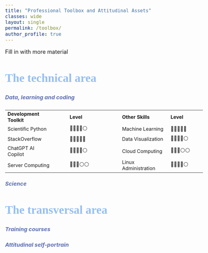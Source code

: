 ```yaml
---
title: "Professional Toolbox and Attitudinal Assets"
classes: wide
layout: single
permalink: /toolbox/
author_profile: true
---
```


<style>
h2 {
    font-family: "Garamond", serif;
    font-style: normal;
    font-size: 38px;
    font-weight: bold;
    color: #95bff3;
}
h3 {
    font-size: 30px;
    color: #5c6eb0;
}
h5 {
    color: #5c6eb0;
}
body {
    font-size: 18px;
}
p:has(+ ul) {   
  margin-bottom: 0;
}
p + ul {
  margin-top: 0;
}
</style>

Fill in with more material

<!-- ##### Skills acquired and sharpened
- Deep learning
  - Algorithm conception, development and testing
  - Training process monitoring
  - Training criterion and evaluation metric choice
- Fundamentals of Computer Vision and Digital Image Processing
- Scientific writing and reporting

<table>
    <tr>
        <td style="padding-right: 50px;"><b>Development Toolkit</b></td> <td><b>Level</b></td>
        <td style="padding-left: 50px;"><b>Other Skills</b></td> <td><b>Level</b></td>
    </tr>
    <tr>
        <td style="padding-right: 50px;"><b>Scientific Python</b></td> <td>🔵🔵🔵🔵⚪</td>
        <td style="padding-left: 50px;"><b>Machine Learning</b></td> <td>🔵🔵🔵🔵🔵</td>
    </tr>
    <tr>
        <td style="padding-right: 50px;"><b>StackOverflow</b></td> <td>🔵🔵🔵🔵🔵</td>
        <td style="padding-left: 50px;"><b>Data Visualization</b></td> <td>🔵🔵🔵🔵⚪</td>
    </tr>
    <tr>
        <td style="padding-right: 50px;"><b>ChatGPT AI Copilot</b></td> <td>🔵🔵🔵🔵⚪</td>
        <td style="padding-left: 50px;"><b>Cloud Computing</b></td> <td>🔵🔵🔵⚪⚪</td>
    </tr>
    <tr>
        <td style="padding-right: 50px;"><b>Server Computing</b></td> <td>🔵🔵🔵⚪⚪</td>
        <td style="padding-left: 50px;"><b>Linux Administration</b></td> <td>🔵🔵🔵🔵⚪</td>
    </tr>
</table> -->

## The technical area
##### Data, learning and coding 
<table>
    <colgroup>
        <col style="width: 2%;">
        <col style="width: 2%;">
        <col style="width: 0.00001%;">
        <col style="width: 2%;">
        <col style="width: 2%;">
    </colgroup>
    <tr>
        <td style="padding-right: 50px;"><b>Development Toolkit</b></td> <td><b>Level</b></td>
        <td > </td>
        <td style="padding-left: 50px;"><b>Other Skills</b></td> <td><b>Level</b></td>
    </tr>
    <tr>
        <td style="padding-right: 50px;">Scientific Python</td> <td>🔵🔵🔵🔵⚪</td>
        <td > </td>
        <td style="padding-left: 50px;">Machine Learning</td> <td>🔵🔵🔵🔵🔵</td>
    </tr>
    <tr>
        <td style="padding-right: 50px;">StackOverflow</td> <td>🔵🔵🔵🔵🔵</td>
        <td > </td>
        <td style="padding-left: 50px;">Data Visualization</td> <td>🔵🔵🔵🔵⚪</td>
    </tr>
    <tr>
        <td style="padding-right: 50px;">ChatGPT AI Copilot</td> <td>🔵🔵🔵🔵⚪</td>
        <td > </td>
        <td style="padding-left: 50px;">Cloud Computing</td> <td>🔵🔵🔵⚪⚪</td>
    </tr>
    <tr>
        <td style="padding-right: 50px;">Server Computing</td> <td>🔵🔵🔵⚪⚪</td>
        <td > </td>
        <td style="padding-left: 50px;">Linux Administration</td> <td>🔵🔵🔵🔵⚪</td>
    </tr>
</table>

##### Science

## The transversal area
##### Training courses

##### Attitudinal self-portrain